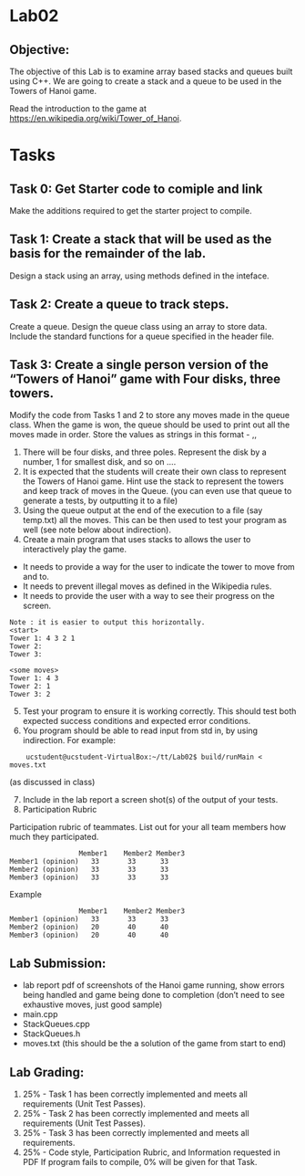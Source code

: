 # Lab02

## Objective:
The objective of this Lab is to examine array based stacks and queues built using C++.  We are going to create a stack and a queue to be used in the Towers of Hanoi game.

Read the introduction to the game at https://en.wikipedia.org/wiki/Tower_of_Hanoi.

# Tasks

## Task 0: Get Starter code to comiple and link
Make the additions required to get the starter project to compile.

## Task 1:  Create a stack that will be used as the basis for the remainder of the lab.
Design a stack using an array, using methods defined in the inteface.

## Task 2:  Create a queue to track steps.
Create a queue. Design the queue class using an array to store data.  Include the standard functions for a queue specified in the header file.


## Task 3:  Create a single person version of the “Towers of Hanoi” game with Four disks, three towers.
	
Modify the code from Tasks 1 and 2 to store any moves made in the queue class. When the game is won, the queue should be used to print out all the moves made in order.  Store the values as strings in this format - <disk>,<column from>, <column to>
1.	There will be four disks, and three poles.   Represent the disk by a number, 1 for smallest disk, and so on ….
2.	It is expected that the students will create their own class to represent the Towers of Hanoi game.   Hint use the stack to represent the towers and keep track of moves in the Queue.   (you can even use that queue to generate a tests, by outputting it to a file)
3.	Using the queue output at the end of the execution to a file (say temp.txt) all the moves.  This can be then used to test your program as well (see note below about indirection).
4.	Create a main program that uses stacks to allows the user to interactively play the game.
  *	It needs to provide a way for the user to indicate the tower to move from and to.
  *	It needs to prevent illegal moves as defined in the Wikipedia rules.
  *	It needs to provide the user with a way to see their progress on the screen.
	
```
Note : it is easier to output this horizontally.
<start>
Tower 1: 4 3 2 1
Tower 2:
Tower 3:

<some moves>
Tower 1: 4 3 
Tower 2: 1
Tower 3: 2
```

5.	Test your program to ensure it is working correctly.  This should test both expected success conditions and expected error conditions.
6.	You program should be able to read input from std in, by using indirection.  For example:
```
 	ucstudent@ucstudent-VirtualBox:~/tt/Lab02$ build/runMain < moves.txt 
```									    
(as  discussed in class)
									    
7.	Include in the lab report a screen shot(s) of the output of your tests.
8. Participation Rubric

Participation rubric of teammates.  List out for your all team members how much they participated.
```
	             Member1	Member2	Member3
Member1 (opinion)	33	     33	     33
Member2 (opinion)	33	     33	     33
Member3 (opinion)	33	     33	     33
```			
			
Example 			
```
	             Member1	Member2	Member3
Member1 (opinion)	33	     33	     33
Member2 (opinion)	20	     40	     40
Member3 (opinion)	20	     40	     40
```

## Lab Submission:
* lab report pdf of screenshots of the Hanoi game running, show errors being handled and  game being done to completion (don’t need to see exhaustive moves, just good sample)
* main.cpp
* StackQueues.cpp
* StackQueues.h
* moves.txt (this should be the a solution of the game from start to end)

## Lab Grading:
1.	25% - Task 1 has been correctly implemented and meets all requirements (Unit Test Passes).
1.	25% - Task 2 has been correctly implemented and meets all requirements (Unit Test Passes).
1.	25% - Task 3 has been correctly implemented and meets all requirements.
1.	25% - Code style, Participation Rubric, and Information requested in PDF
If program fails to compile, 0% will be given for that Task.
